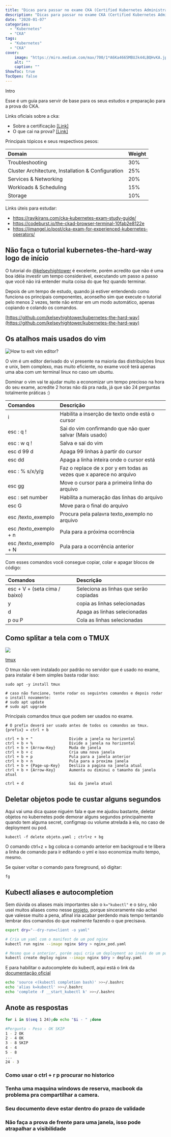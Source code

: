 ```yaml
---
title: "Dicas para passar no exame CKA (Certified Kubernetes Administrator)"
description: "Dicas para passar no exame CKA (Certified Kubernetes Administrator)"
date: "2020-01-07"
categories:
  - "Kubernetes"
  - "CKA"
tags:
  - "Kubernetes"
  - "CKA"
cover:
    image: "https://miro.medium.com/max/700/1*A6Ka4665MBUJk44LBQHvKA.jpeg"
    alt: ""
    caption: ""
ShowToc: true
TocOpen: false
---
```


Intro

Esse é um guia para servir de base para os seus estudos e preparação para a prova do CKA.

Links oficiais sobre a cka:

- Sobre a certificação [[Link]](https://www.cncf.io/certification/cka/)
- O que cai na prova? [[Link]](https://github.com/cncf/curriculum)

Principais tópicos e seus respectivos pesos:

|Domain                                               |Weight  | 
|:--------------------------------------------------- |:-------|
|Troubleshooting	                                  |30%
|Cluster Architecture, Installation & Configuration	  |25%
|Services & Networking	                              |20%
|Workloads & Scheduling	                              |15%
|Storage	                                          |10%

Links úteis para estudar:
- https://ravikirans.com/cka-kubernetes-exam-study-guide/
- https://codeburst.io/the-ckad-browser-terminal-10fab2e8122e
- https://jimangel.io/post/cka-exam-for-experienced-kubernetes-operators/

## Não faça o tutorial kubernetes-the-hard-way logo de início

O tutorial do [@kelseyhightower](https://github.com/kelseyhightower) é excelente, porém acredito que não é uma boa idéia investir um tempo considerável, executando um passo a passo que você não irá entender muita coisa do que fez quando terminar.

Depois de um tempo de estudo, quando já estiver entendendo como funciona os principais componentes, aconselho sim que execute o tutorial pelo menos 2 vezes, tente não entrar em um modo automático, apenas copiando e colando os comandos.

[https://github.com/kelseyhightower/kubernetes-the-hard-way](https://github.com/kelseyhightower/kubernetes-the-hard-way)

## Os atalhos mais usados do vim

![How to exit vim editor?](https://149351115.v2.pressablecdn.com/wp-content/uploads/2017/05/exitvim-1024x455.png)

O vim é um editor derivado do vi presente na maioria das distribuições linux e unix, bem complexo, mas muito eficiente, no exame você terá apenas uma aba com um terminal linux no caso um ubuntu.

Dominar o vim vai te ajudar muito a economizar um tempo precioso na hora do seu exame, acredite 2 horas não dá pra nada, já que são 24 perguntas totalmente práticas :)

| Comandos                    | Descrição    |
|:--------------------------- |:-------------|
|i                            | Habilita a inserção de texto onde está o cursor
|esc : q !                    | Sai do vim confirmando que não quer salvar (Mais usado)
|esc : w q !                  | Salva e sai do vim
|esc d 99 d                   | Apaga 99 linhas à partir do cursor       
|esc dd                       | Apaga a linha inteira onde o cursor está 
|esc : % s/x/y/g              | Faz o replace de x por y em todas as vezes que x aparece no arquivo
|esc gg                       | Move o cursor para a primeira linha do arquivo
|esc : set number             | Habilita a numeração das linhas do arquivo
|esc G                        | Move para o final do arquivo
|esc /texto_exemplo           | Procura pela palavra texto_exemplo no arquivo
|esc /texto_exemplo + n       | Pula para a próxima ocorrência
|esc /texto_exemplo + N       | Pula para a ocorrência anterior

Com esses comandos você consegue copiar, colar e apagar blocos de código:

| Comandos                         | Descrição    |
|:---------------------------      |:-------------|
|esc + V + (seta cima / baixo)     | Seleciona as linhas que serão copiadas
|y                                 | copia as linhas selecionadas
|d                                 | Apaga as linhas selecionadas
|p ou P                            | Cola as linhas selecionadas

## Como splitar a tela com o TMUX

![](https://www.ocf.berkeley.edu/~ckuehl/tmux/tmux.png)

[tmux](https://www.ocf.berkeley.edu/~ckuehl/tmux/)

O tmux não vem instalado por padrão no servidor que é usado no exame, para instalar é bem simples basta rodar isso:

```terminal
sudo apt -y install tmux

# caso não funcione, tente rodar os seguintes comandos e depois rodar o install novamente:
# sudo apt update
# sudo apt upgrade
```

Principais comandos tmux que podem ser usados no exame.

```terminal
# O prefix deverá ser usado antes de todos os comandos ao tmux.
{prefix} = ctrl + b

ctrl + b + "                Divide a janela na horizontal
ctrl + b + %                Divide a janela na horizontal
ctrl + b + {Arrow-Key}      Muda de janela
ctrl + b + c                Cria uma nova janela
ctrl + b + p                Pula para a janela anterior
ctrl + b + n                Pula para a proxima janela
ctrl + b + {Page-up-Key}    Desliza a pagina na janela atual
ctrl + b + {Arrow-Key}      Aumenta ou diminui o tamanho da janela atual                  

ctrl + d                    Sai da janela atual
```

## Deletar objetos pode te custar alguns segundos

Aqui vai uma dica quase niguém fala e que me ajudou bastante, deletar objetos no kubernetes pode demorar alguns
segundos principalmente quando tem alguma secret, configmap ou volume atrelada à ela, no caso de deployment ou pod.

```
kubectl -f delete objeto.yaml ; ctrl+z + bg
```

O comando ctrl+z + bg coloca o comando anterior em backgroud e te libera a linha de comando para ir editando
o yml e isso economiza muito tempo, mesmo.

Se quiser voltar o comando para foreground, só digitar:

```
fg
```

## Kubectl aliases e autocompletion

Sem dúvida os aliases mais importantes são o ```k="kubectl"``` e o ```$dry```, não usei muitos aliases como nesse [projeto](https://github.com/ahmetb/kubectl-aliases), porque sinceramente não achei que valesse muito a pena, afinal iria acabar perdendo mais tempo tentando lembrar dos comandos do que realmente fazendo o que precisava.

```bash
export dry="--dry-run=client -o yaml"

# Cria um yaml com o manifest de um pod nginx
kubectl run nginx --image nginx $dry > nginx_pod.yaml

# Mesmo que o anterior, porém aqui cria um deployment ao invés de um pod
kubectl create deploy nginx --image nginx $dry > deploy.yaml
```

E para habilitar o autocomplete do kubectl, aqui está o link da [documentação oficial](https://kubernetes.io/docs/tasks/tools/install-kubectl/#enable-kubectl-autocompletion) 

```bash
echo 'source <(kubectl completion bash)' >>~/.bashrc
echo 'alias k=kubectl' >>~/.bashrc
echo 'complete -F __start_kubectl k' >>~/.bashrc
```

## Anote as respostas

```bash
for i in $(seq 1 24);do echo "$i - " ;done

#Pergunta - Peso - OK SKIP
1 - 2 OK
2 - 4 OK
3 - 8 SKIP
4 - 4 
5 - 8
...
24 - 3
```

### Como usar o ctrl + r p procurar no historico
### Tenha uma maquina windows de reserva, macbook da problema pra compartilhar a camera.
### Seu documento deve estar dentro do prazo de validade
### Não faça a prova de frente para uma janela, isso pode atrapalhar a visibilidade